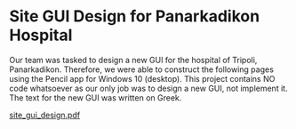 # Site GUI Design for Panarkadikon Hospital

Our team was tasked to design a new GUI for the hospital of Tripoli, Panarkadikon. Therefore, we were able to construct the following pages
using the Pencil app for Windows 10 (desktop). This project contains NO code whatsoever as our only job was to design a new GUI, not implement it.
The text for the new GUI was written on Greek.

[site_gui_design.pdf](https://github.com/KostasLoukas/Site_GUI_Design/files/8984853/site_gui_design.pdf)
